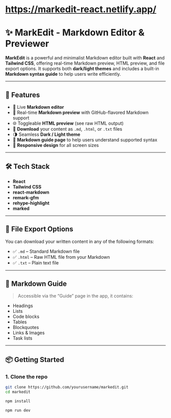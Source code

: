 # https://markedit-react.netlify.app/
# ✨ MarkEdit - Markdown Editor & Previewer

**MarkEdit** is a powerful and minimalist Markdown editor built with **React** and **Tailwind CSS**, offering real-time Markdown preview, HTML preview, and file export options. It supports both **dark/light themes** and includes a built-in **Markdown syntax guide** to help users write efficiently.

---

## 🚀 Features

- 📝 Live **Markdown editor**
- 👀 Real-time **Markdown preview** with GitHub-flavored Markdown support
- 🌐 Toggleable **HTML preview** (see raw HTML output)
- 💾 **Download** your content as `.md`, `.html`, or `.txt` files
- 🌗 Seamless **Dark / Light theme** 
- 📖 **Markdown guide page** to help users understand supported syntax
- 📱 **Responsive design** for all screen sizes

---

## 🛠️ Tech Stack

- **React** 
- **Tailwind CSS**
- **react-markdown**
- **remark-gfm** 
- **rehype-highlight**
- **marked**

---

## 📂 File Export Options

You can download your written content in any of the following formats:

- ✅ `.md` – Standard Markdown file
- ✅ `.html` – Raw HTML file from your Markdown
- ✅ `.txt` – Plain text file

---

## 🔦 Markdown Guide

> Accessible via the “Guide” page in the app, it contains:

- Headings
- Lists
- Code blocks
- Tables
- Blockquotes
- Links & Images
- Task lists

---

## 📦 Getting Started

### 1. Clone the repo
```bash
git clone https://github.com/yourusername/markedit.git
cd markedit

npm install

npm run dev

